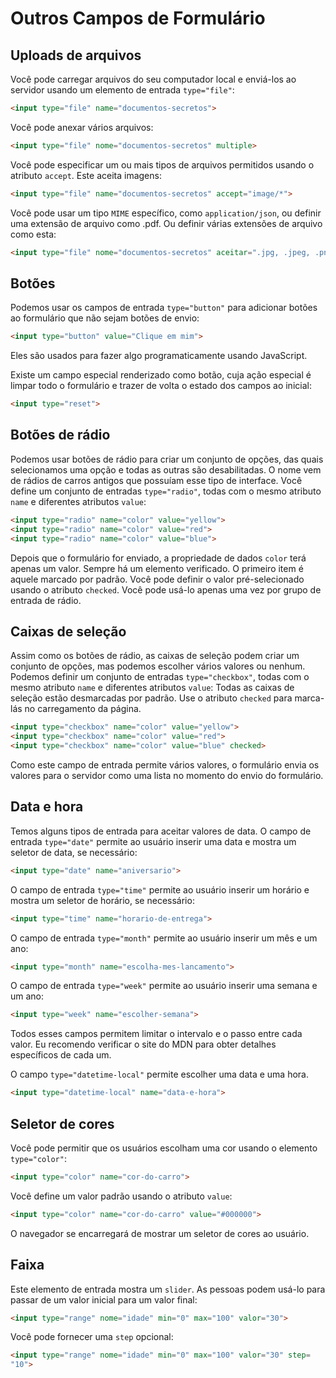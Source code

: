 # Outros Campos de Formulário

## Uploads de arquivos

Você pode carregar arquivos do seu computador local e enviá-los ao servidor usando um elemento de entrada `type="file"`:

```html
<input type="file" name="documentos-secretos">
```

Você pode anexar vários arquivos:

```html
<input type="file" nome="documentos-secretos" multiple>
```

Você pode especificar um ou mais tipos de arquivos permitidos usando o atributo `accept`. Este aceita imagens:

```html
<input type="file" name="documentos-secretos" accept="image/*">
```

Você pode usar um tipo `MIME` específico, como `application/json`, ou definir uma extensão de arquivo como .pdf. Ou definir várias extensões de arquivo como esta:

```html
<input type="file" nome="documentos-secretos" aceitar=".jpg, .jpeg, .png">
```

## Botões

Podemos usar os campos de entrada `type="button"` para adicionar botões ao formulário que não sejam botões de envio:

```html
<input type="button" value="Clique em mim">
```

Eles são usados para fazer algo programaticamente usando JavaScript.

Existe um campo especial renderizado como botão, cuja ação especial é limpar todo o formulário e trazer de volta o estado dos campos ao inicial:

```html
<input type="reset">
```

## Botões de rádio

Podemos usar botões de rádio para criar um conjunto de opções, das quais selecionamos uma opção e todas as outras são desabilitadas.
O nome vem de rádios de carros antigos que possuíam esse tipo de interface.
Você define um conjunto de entradas `type="radio"`, todas com o mesmo atributo `name` e diferentes atributos `value`:

```html
<input type="radio" name="color" value="yellow">
<input type="radio" name="color" value="red">
<input type="radio" name="color" value="blue">
```

Depois que o formulário for enviado, a propriedade de dados `color` terá apenas um valor. Sempre há um elemento verificado. O primeiro item é aquele marcado por padrão. Você pode definir o valor pré-selecionado usando o atributo `checked`. Você pode usá-lo apenas uma vez por grupo de entrada de rádio.

## Caixas de seleção

Assim como os botões de rádio, as caixas de seleção podem criar um conjunto de opções, mas podemos escolher vários valores ou nenhum.
Podemos definir um conjunto de entradas `type="checkbox"`, todas com o mesmo atributo `name` e diferentes atributos `value`:
Todas as caixas de seleção estão desmarcadas por padrão. Use o atributo `checked` para marca-lás no carregamento da página.

```html
<input type="checkbox" name="color" value="yellow">
<input type="checkbox" name="color" value="red">
<input type="checkbox" name="color" value="blue" checked>
```

Como este campo de entrada permite vários valores, o formulário envia os valores para o servidor como uma lista no momento do envio do formulário.

## Data e hora

Temos alguns tipos de entrada para aceitar valores de data.
O campo de entrada `type="date"` permite ao usuário inserir uma data e mostra um seletor de data, se necessário:

```html
<input type="date" name="aniversario">
```

O campo de entrada `type="time"` permite ao usuário inserir um horário e mostra um seletor de horário, se necessário:

```html
<input type="time" name="horario-de-entrega">
```

O campo de entrada `type="month"` permite ao usuário inserir um mês e um ano:

```html
<input type="month" name="escolha-mes-lancamento">
```

O campo de entrada `type="week"` permite ao usuário inserir uma semana e um ano:

```html
<input type="week" name="escolher-semana">
```

Todos esses campos permitem limitar o intervalo e o passo entre cada valor. Eu recomendo verificar o site do MDN para obter detalhes específicos de cada um.

O campo `type="datetime-local"` permite escolher uma data e uma hora.

```html
<input type="datetime-local" name="data-e-hora">
```

## Seletor de cores

Você pode permitir que os usuários escolham uma cor usando o elemento `type="color"`:

```html
<input type="color" name="cor-do-carro">
```

Você define um valor padrão usando o atributo `value`:

```html
<input type="color" name="cor-do-carro" value="#000000">
```

O navegador se encarregará de mostrar um seletor de cores ao usuário.

## Faixa

Este elemento de entrada mostra um `slider`. As pessoas podem usá-lo para passar de um valor inicial para um valor final:

```html
<input type="range" nome="idade" min="0" max="100" valor="30">
```

Você pode fornecer uma `step` opcional:

```html
<input type="range" nome="idade" min="0" max="100" valor="30" step=
"10">
```
